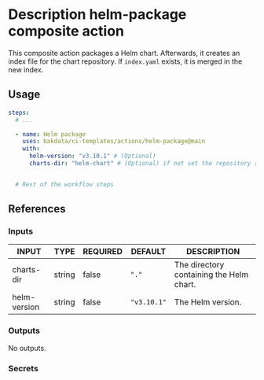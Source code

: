# Description helm-package composite action

This composite action packages a Helm chart. Afterwards, it creates an index file for the chart repository. If `index.yaml` exists, it is merged in the new index.

## Usage

```yaml
steps:
  # ...

  - name: Helm package
    uses: bakdata/ci-templates/actions/helm-package@main
    with:
      helm-version: "v3.10.1" # (Optional)
      charts-dir: "helm-chart" # (Optional) if not set the repository root will be used


  # Rest of the workflow steps
```

## References

### Inputs

<!-- AUTO-DOC-INPUT:START - Do not remove or modify this section -->

| INPUT        | TYPE   | REQUIRED | DEFAULT     | DESCRIPTION                              |
| ------------ | ------ | -------- | ----------- | ---------------------------------------- |
| charts-dir   | string | false    | `"."`       | The directory containing the Helm chart. |
| helm-version | string | false    | `"v3.10.1"` | The Helm version.                        |

<!-- AUTO-DOC-INPUT:END -->

### Outputs

<!-- AUTO-DOC-OUTPUT:START - Do not remove or modify this section -->

No outputs.

<!-- AUTO-DOC-OUTPUT:END -->

### Secrets
